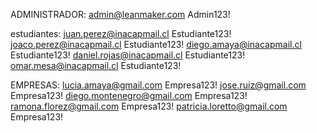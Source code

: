 
ADMINISTRADOR:
admin@leanmaker.com          Admin123!


estudiantes:
juan.perez@inacapmail.cl     Estudiante123!
joaco.perez@inacapmail.cl    Estudiante123!
diego.amaya@inacapmail.cl    Estudiante123!
daniel.rojas@inacapmail.cl   Estudiante123!
omar.mesa@inacapmail.cl      Estudiante123!

EMPRESAS:
lucia.amaya@gmail.com        Empresa123!
jose.ruiz@gmail.com          Empresa123!
diego.montenegro@gmail.com   Empresa123!
ramona.florez@gmail.com      Empresa123!
patricia.loretto@gmail.com   Empresa123!
